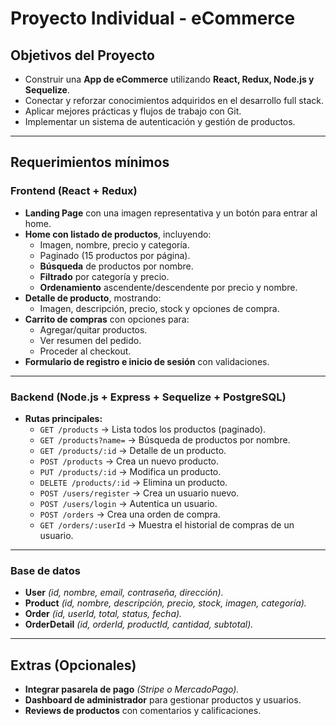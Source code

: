 # **Proyecto Individual - eCommerce**

## **Objetivos del Proyecto**
- Construir una **App de eCommerce** utilizando **React, Redux, Node.js y Sequelize**.
- Conectar y reforzar conocimientos adquiridos en el desarrollo full stack.
- Aplicar mejores prácticas y flujos de trabajo con Git.
- Implementar un sistema de autenticación y gestión de productos.

---

## **Requerimientos mínimos**

### **Frontend (React + Redux)**
- **Landing Page** con una imagen representativa y un botón para entrar al home.
- **Home con listado de productos**, incluyendo:
  - Imagen, nombre, precio y categoría.
  - Paginado (15 productos por página).
  - **Búsqueda** de productos por nombre.
  - **Filtrado** por categoría y precio.
  - **Ordenamiento** ascendente/descendente por precio y nombre.
- **Detalle de producto**, mostrando:
  - Imagen, descripción, precio, stock y opciones de compra.
- **Carrito de compras** con opciones para:
  - Agregar/quitar productos.
  - Ver resumen del pedido.
  - Proceder al checkout.
- **Formulario de registro e inicio de sesión** con validaciones.

---

### **Backend (Node.js + Express + Sequelize + PostgreSQL)**
- **Rutas principales:**
  - `GET /products` → Lista todos los productos (paginado).
  - `GET /products?name=` → Búsqueda de productos por nombre.
  - `GET /products/:id` → Detalle de un producto.
  - `POST /products` → Crea un nuevo producto.
  - `PUT /products/:id` → Modifica un producto.
  - `DELETE /products/:id` → Elimina un producto.
  - `POST /users/register` → Crea un usuario nuevo.
  - `POST /users/login` → Autentica un usuario.
  - `POST /orders` → Crea una orden de compra.
  - `GET /orders/:userId` → Muestra el historial de compras de un usuario.

---

### **Base de datos**
- **User** *(id, nombre, email, contraseña, dirección).*
- **Product** *(id, nombre, descripción, precio, stock, imagen, categoría).*
- **Order** *(id, userId, total, status, fecha).*
- **OrderDetail** *(id, orderId, productId, cantidad, subtotal).*

---

## **Extras (Opcionales)**
- **Integrar pasarela de pago** *(Stripe o MercadoPago).*
- **Dashboard de administrador** para gestionar productos y usuarios.
- **Reviews de productos** con comentarios y calificaciones.


